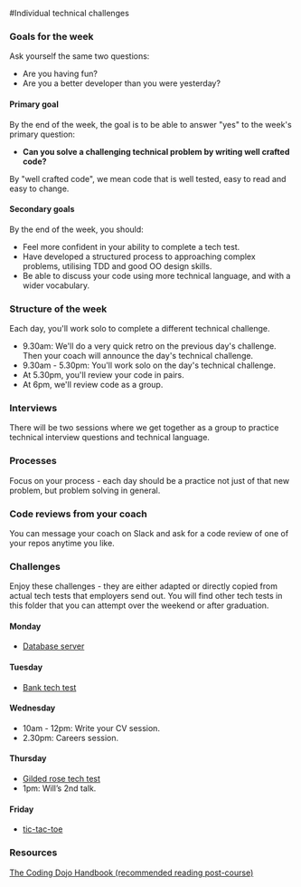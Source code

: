 #Individual technical challenges

### Goals for the week

Ask yourself the same two questions:

* Are you having fun?
* Are you a better developer than you were yesterday?

#### Primary goal

By the end of the week, the goal is to be able to answer "yes" to the week's primary question:

* **Can you solve a challenging technical problem by writing well crafted code?**

By "well crafted code", we mean code that is well tested, easy to read and easy to change.

#### Secondary goals

By the end of the week, you should:

* Feel more confident in your ability to complete a tech test.
* Have developed a structured process to approaching complex problems, utilising TDD and good OO design skills.
* Be able to discuss your code using more technical language, and with a wider vocabulary.

### Structure of the week

Each day, you'll work solo to complete a different technical challenge.

* 9.30am: We'll do a very quick retro on the previous day's challenge.  Then your coach will announce the day's technical challenge.
* 9.30am - 5.30pm: You'll work solo on the day's technical challenge.
* At 5.30pm, you'll review your code in pairs.
* At 6pm, we'll review code as a group.

### Interviews

There will be two sessions where we get together as a group to practice technical interview questions and technical language.

### Processes

Focus on your process - each day should be a practice not just of that new problem, but problem solving in general.

### Code reviews from your coach

You can message your coach on Slack and ask for a code review of one of your repos anytime you like.

### Challenges

Enjoy these challenges - they are either adapted or directly copied from actual tech tests that employers send out. You will find other tech tests in this folder that you can attempt over the weekend or after graduation.

#### Monday

* [Database server](database_server.md)

#### Tuesday

* [Bank tech test](bank_tech_test.md)

#### Wednesday

* 10am - 12pm: Write your CV session.
* 2.30pm: Careers session.

#### Thursday

* [Gilded rose tech test](gilded_rose.md)
* 1pm: Will’s 2nd talk.

#### Friday

* [tic-tac-toe](tic_tac_toe.md)

### Resources

[The Coding Dojo Handbook (recommended reading post-course)](https://leanpub.com/codingdojohandbook)
